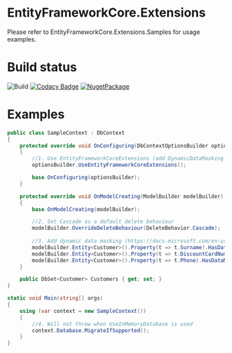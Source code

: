 # EntityFrameworkCore.Extensions

Please refer to EntityFrameworkCore.Extensions.Samples for usage examples.

# Build status
![Build](https://github.com/nikitasavinov/EntityFrameworkCore.Extensions/workflows/Build/badge.svg)
[![Codacy Badge](https://api.codacy.com/project/badge/Grade/24d129322030411ba52247aa7c9b0bbf)](https://app.codacy.com/app/nikitasavinov/EntityFrameworkCore.Extensions?utm_source=github.com&utm_medium=referral&utm_content=nikitasavinov/EntityFrameworkCore.Extensions&utm_campaign=Badge_Grade_Dashboard)
[![NugetPackage](https://buildstats.info/nuget/EntityFrameworkCore.Extensions?includePreReleases=true)](https://www.nuget.org/packages/EntityFrameworkCore.Extensions)

# Examples

``` csharp
public class SampleContext : DbContext
{
    protected override void OnConfiguring(DbContextOptionsBuilder optionsBuilder)
    {
        //1. Use EntityFrameworkCoreExtensions (add DynamicDataMasking support)
        optionsBuilder.UseEntityFrameworkCoreExtensions();

        base.OnConfiguring(optionsBuilder);
    }

    protected override void OnModelCreating(ModelBuilder modelBuilder)
    {
        base.OnModelCreating(modelBuilder);

        //2. Set Cascade as a default delete behaviour
        modelBuilder.OverrideDeleteBehaviour(DeleteBehavior.Cascade); 
        
        //3. Add dynamic data masking (https://docs.microsoft.com/en-us/sql/relational-databases/security/dynamic-data-masking)
        modelBuilder.Entity<Customer>().Property(t => t.Surname).HasDataMask(MaskingFunctions.Default());
        modelBuilder.Entity<Customer>().Property(t => t.DiscountCardNumber).HasDataMask(MaskingFunctions.Random(10, 100));
        modelBuilder.Entity<Customer>().Property(t => t.Phone).HasDataMask(MaskingFunctions.Partial(2, "XX-XX", 1));
    }

    public DbSet<Customer> Customers { get; set; }
}

static void Main(string[] args)
{
    using (var context = new SampleContext())
    {
        //4. Will not throw when UseInMemoryDatabase is used 
        context.Database.MigrateIfSupported();
    }
}
```
